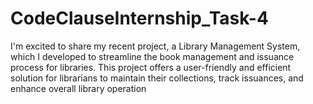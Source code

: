 # CodeClauseInternship_Task-4
I'm excited to share my recent project, a Library Management System, which I developed to streamline the book management and issuance process for libraries. This project offers a user-friendly and efficient solution for librarians to maintain their collections, track issuances, and enhance overall library operation
